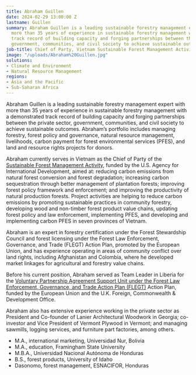 ```yaml
---
title: Abraham Guillen
date: 2024-02-29 13:00:00 Z
lastname: Guillen
summary: Abraham Guillen is a leading sustainable forestry management expert with
  more than 35 years of experience in sustainable forestry management with a demonstrated
  track record of building capacity and forging partnerships between the private sector,
  government, communities, and civil society to achieve sustainable outcomes.
job-title: Chief of Party, Vietnam Sustainable Forest Management Activity
image: "/uploads/Abraham%20Guillen.jpg"
solutions:
- Climate and Environment
- Natural Resource Management
regions:
- Asia and the Pacific
- Sub-Saharan Africa
---
```


Abraham Guillen is a leading sustainable forestry management expert with more than 35 years of experience in sustainable forestry management with a demonstrated track record of building capacity and forging partnerships between the private sector, government, communities, and civil society to achieve sustainable outcomes. Abraham’s portfolio includes managing forestry, forest policy and governance, natural resource management, livelihoods, carbon payment for forest environmental services (PFES), and land and resource rights projects for donors.

Abraham currently serves in Vietnam as the Chief of Party of the [Sustainable Forest Management Activity](https://www.dai.com/our-work/projects/vietnam-sustainable-forest-management-activity-sfm), funded by the U.S. Agency for International Development, aimed at:
reducing carbon emissions from natural forest conversion and forest degradation; increasing carbon sequestration through better management of plantation forests; improving forest policy framework and enforcement; and improving the productivity of natural production forests. Project activities are helping to reduce carbon emissions by promoting sustainable practices in community forestry, developing wood and non-timber forest product value chains, updating forest policy and law enforcement, implementing PFES, and developing and implementing carbon PFES in seven provinces of Vietnam.

Abraham is an expert in forestry certification under the Forest Stewardship Council and forest licensing under the Forest Law Enforcement, Governance, and Trade (FLEGT) Action Plan, promoted by the European Union, and has experience operating in areas of community conflict over land rights, including Afghanistan and Colombia, where he developed market linkages for agricultural and forestry value chains.

Before his current position, Abraham served as Team Leader in Liberia for the [Voluntary Partnership Agreement Support Unit under the Forest Law Enforcement, Governance, and Trade Action Plan (FLEGT)](https://www.dai.com/our-work/projects/liberia-support-unit-liberia-flegt-voluntary-partnership-agreement-vpa) Action Plan, funded by the European Union and the U.K. Foreign, Commonwealth & Development Office.

Abraham also has extensive experience working in the private sector as President and Co-founder of Lanier Architectural Woodwork in Georgia; co-investor and Vice President of Vermont Plywood in Vermont; and managing sawmills, logging services, and furniture part factories, among others.

* M.A., international marketing, Universidad Nur, Bolivia
* M.A., education, Framingham State University
* M.B.A., Universidad Nacional Autónoma de Honduras
* B.S., forest products, University of Idaho
* Dasonomo, forest management, ESNACIFOR, Honduras